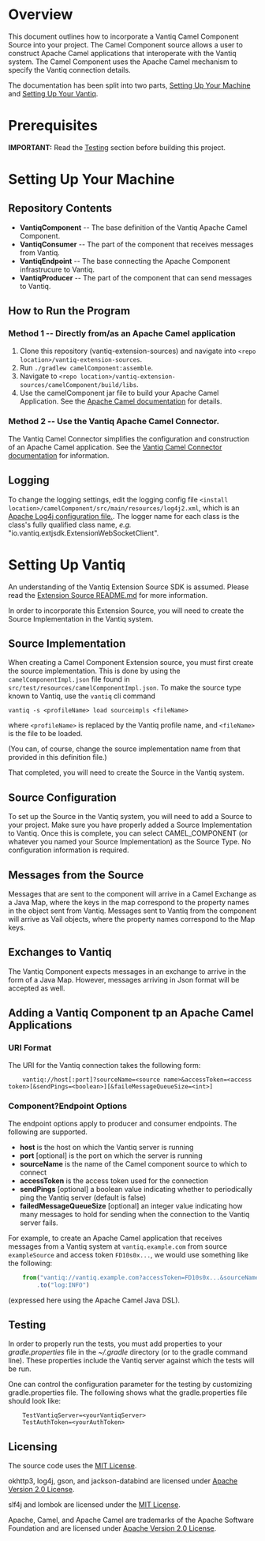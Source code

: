 # Overview

This document outlines how to incorporate a Vantiq Camel Component Source into your project. The Camel Component source allows a user to construct Apache Camel applications that interoperate with the Vantiq system. The Camel Component uses the Apache Camel
mechanism to specify the Vantiq connection details.

The documentation has been split into two parts, [Setting Up Your Machine](#machine)
and [Setting Up Your Vantiq](#vantiq).

# Prerequisites <a name="pre" id="pre"></a>

**IMPORTANT:** Read the [Testing](#testing) section before building this project.

# Setting Up Your Machine <a name="machine" id="machine"></a>

## Repository Contents

*   **VantiqComponent** -- The base definition of the Vantiq Apache Camel Component.
*   **VantiqConsumer** -- The part of the component that receives messages from Vantiq.
*   **VantiqEndpoint** -- The base connecting the Apache Component infrastrucure to Vantiq.
*   **VantiqProducer** -- The part of the component that can send messages to Vantiq.

## How to Run the Program

### Method 1 -- Directly from/as an Apache Camel application

1.  Clone this repository (vantiq-extension-sources) and navigate into `<repo location>/vantiq-extension-sources`.
2.  Run `./gradlew camelComponent:assemble`.
4.  Navigate to `<repo location>/vantiq-extension-sources/camelComponent/build/libs`.
5.  Use the camelComponent jar file to build your Apache Camel Application.  See the [Apache Camel documentation](https://camel.apache.org) for details.

### Method 2 -- Use the Vantiq Apache Camel Connector.

The Vantiq Camel Connector simplifies the configuration and construction of an Apache Camel application.
See the [Vantiq Camel Connector documentation](../camelConnector/README.md) for information.

## Logging
To change the logging settings, edit the logging config file `<install location>/camelComponent/src/main/resources/log4j2.xml`,
which is an [Apache Log4j configuration file.](https://logging.apache.org/log4j/2.x/manual/configuration.html). The logger 
name for each class is the class's fully qualified class name, *e.g.* "io.vantiq.extjsdk.ExtensionWebSocketClient".  

# Setting Up Vantiq <a name="vantiq" id="vantiq"></a>

An understanding of the Vantiq Extension Source SDK is assumed. Please read the [Extension Source README.md](../README.md) for more information.

In order to incorporate this Extension Source, you will need to create the Source Implementation in the Vantiq system.

## Source Implementation

When creating a Camel Component Extension source,
you must first create the source implementation.
This is done by using the `camelComponentImpl.json` file found in `src/test/resources/camelComponentImpl.json`.
To make the source type known to Vantiq, use the `vantiq` cli command

```
vantiq -s <profileName> load sourceimpls <fileName>
```

where `<profileName>` is replaced by the Vantiq profile name, and `<fileName>` is the file to be loaded.

(You can, of course, change the source implementation name from that provided in this definition file.)

That completed, you will need to create the Source in the Vantiq system. 

## Source Configuration

To set up the Source in the Vantiq system, you will need to add a Source to your project. Make sure you have properly
added a Source Implementation to Vantiq. Once this is complete, you can select CAMEL_COMPONENT (or whatever you named
your Source Implementation) as the Source Type. No configuration information is required.

## Messages from the Source

Messages that are sent to the component will arrive in a Camel Exchange as a Java Map, where the keys in the map
correspond to the property names in the object sent from Vantiq.  Messages sent to Vantiq from the component will
arrive as Vail objects, where the property names correspond to the Map keys.

## Exchanges to Vantiq

The Vantiq Component expects messages in an exchange to arrive in the form of a Java Map.  However, messages arriving
in Json format will be accepted as well.

## Adding a Vantiq Component tp an Apache Camel Applications

### URI Format

The URI for the Vantiq connection takes the following form:

```
    vantiq://host[:port]?sourceName=<source name>&accessToken=<access token>[&sendPings=<boolean>][&faileMessageQueueSize=<int>]
```

### Component?Endpoint Options

The endpoint options apply to producer and consumer endpoints.  The following are supported.

* **host** is the host on which the Vantiq server is running
* **port** [optional] is the port on which the server is running
* **sourceName** is the name of the Camel component source to which to connect
* **accessToken** is the access token used for the connection
* **sendPings** [optional] a boolean value indicating whether to periodically ping the Vantiq server (default is false)
* **failedMessageQueueSize** [optional] an integer value indicating how many messages to hold for sending when the connection to the Vantiq server fails.

For example, to create an Apache Camel application that receives messages from a Vantiq system at `vantiq.example.com`
from source `exampleSource` and access token `FD10s0x...`, we would use something like the following:

```js
    from("vantiq://vantiq.example.com?accessToken=FD10s0x...&sourceName=exampleSource")
        .to("log:INFO")
```

(expressed here using the Apache Camel Java DSL).

## Testing <a name="testing" id="testing"></a>

In order to properly run the tests, you must add properties to your _gradle.properties_ file in the _~/.gradle_
directory (or to the gradle command line).
These properties include the Vantiq server against which the tests will be run.

One can control the configuration parameter for the testing by customizing gradle.properties file.
The following shows what the gradle.properties file should look like:

```
    TestVantiqServer=<yourVantiqServer>
    TestAuthToken=<yourAuthToken>
```

## Licensing

The source code uses the [MIT License](https://opensource.org/licenses/MIT).  

okhttp3, log4j, gson, and jackson-databind are licensed under
[Apache Version 2.0 License](http://www.apache.org/licenses/LICENSE-2.0).  

slf4j and lombok are licensed under the [MIT License](https://opensource.org/licenses/MIT).  

Apache, Camel, and Apache Camel are trademarks of the Apache Software Foundation and are licensed under
[Apache Version 2.0 License](http://www.apache.org/licenses/LICENSE-2.0). 
